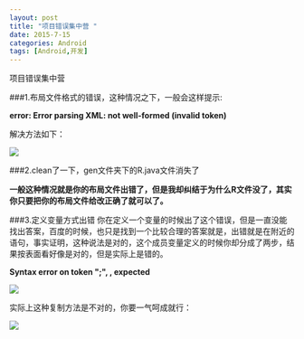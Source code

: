```yaml
---
layout: post
title: "项目错误集中营 "
date: 2015-7-15
categories: Android
tags: [Android,开发]
---
```

项目错误集中营

<!-- more -->

###1.布局文件格式的错误，这种情况之下，一般会这样提示:

**error: Error parsing XML: not well-formed (invalid token)**

解决方法如下：

![](http://img-storage.qiniudn.com/15-7-14/70177023.jpg)


###2.clean了一下，gen文件夹下的R.java文件消失了

**一般这种情况就是你的布局文件出错了，但是我却纠结于为什么R文件没了，其实你只要把你的布局文件给改正确了就可以了。**

###3.定义变量方式出错
你在定义一个变量的时候出了这个错误，但是一直没能找出答案，百度的时候，也只是找到一个比较合理的答案就是，出错就是在附近的语句，事实证明，这种说法是对的，这个成员变量定义的时候你却分成了两步，结果按表面看好像是对的，但是实际上是错的。

**Syntax error on token ";", , expected**

![](http://img-storage.qiniudn.com/15-7-14/60746698.jpg)


实际上这种复制方法是不对的，你要一气呵成就行：

![](http://img-storage.qiniudn.com/15-7-14/74882615.jpg)


